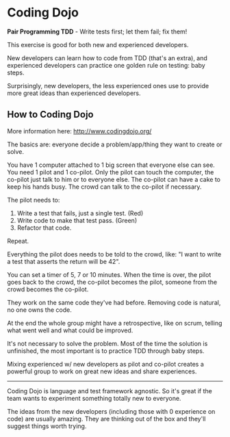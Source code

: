# Coding Dojo

**Pair Programming TDD** - Write tests first; let them fail; fix them!

This exercise is good for both new and experienced developers.

New developers can learn how to code from TDD (that's an extra), and experienced developers can practice one golden rule on testing: baby steps.

Surprisingly, new developers, the less experienced ones use to provide more great ideas than experienced developers.

## How to Coding Dojo

More information here: http://www.codingdojo.org/

The basics are: everyone decide a problem/app/thing they want to create or solve.

You have 1 computer attached to 1 big screen that everyone else can see. You need 1 pilot and 1 co-pilot. Only the pilot can touch the computer, the co-pilot just talk to him or to everyone else. The co-pilot can have a cake to keep his hands busy. The crowd can talk to the co-pilot if necessary.

The pilot needs to:

1. Write a test that fails, just a single test. (Red)
2. Write code to make that test pass. (Green)
3. Refactor that code.

Repeat.

Everything the pilot does needs to be told to the crowd, like: "I want to write a test that asserts the return will be 42".

You can set a timer of 5, 7 or 10 minutes. When the time is over, the pilot goes back to the crowd, the co-pilot becomes the pilot, someone from the crowd becomes the co-pilot.

They work on the same code they've had before. Removing code is natural, no one owns the code.

At the end the whole group might have a retrospective, like on scrum, telling what went well and what could be improved.

It's not necessary to solve the problem. Most of the time the solution is unfinished, the most important is to practice TDD through baby steps.

Mixing experienced w/ new developers as pilot and co-pilot creates a powerful group to work on great new ideas and share experiences.

---

Coding Dojo is language and test framework agnostic. So it's great if the team wants to experiment something totally new to everyone.

The ideas from the new developers (including those with 0 experience on code) are usually amazing. They are thinking out of the box and they'll suggest things worth trying.
